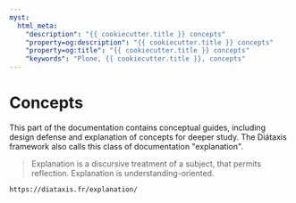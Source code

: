 ```yaml
---
myst:
  html_meta:
    "description": "{{ cookiecutter.title }} concepts"
    "property=og:description": "{{ cookiecutter.title }} concepts"
    "property=og:title": "{{ cookiecutter.title }} concepts"
    "keywords": "Plone, {{ cookiecutter.title }}, concepts"
---
```


# Concepts

This part of the documentation contains conceptual guides, including design defense and explanation of concepts for deeper study.
The Diátaxis framework also calls this class of documentation "explanation".

> Explanation is a discursive treatment of a subject, that permits reflection.
> Explanation is understanding-oriented.

```{seealso}
https://diataxis.fr/explanation/
```
